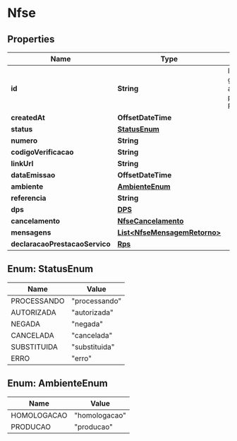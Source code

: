 

# Nfse


## Properties

| Name | Type | Description | Notes |
|------------ | ------------- | ------------- | -------------|
|**id** | **String** | ID único da nota gerado automaticamente pela Nuvem Fiscal. |  [optional] |
|**createdAt** | **OffsetDateTime** |  |  [optional] |
|**status** | [**StatusEnum**](#StatusEnum) |  |  [optional] |
|**numero** | **String** |  |  [optional] |
|**codigoVerificacao** | **String** |  |  [optional] |
|**linkUrl** | **String** |  |  [optional] |
|**dataEmissao** | **OffsetDateTime** |  |  [optional] |
|**ambiente** | [**AmbienteEnum**](#AmbienteEnum) |  |  [optional] |
|**referencia** | **String** |  |  [optional] |
|**dps** | [**DPS**](DPS.md) |  |  [optional] |
|**cancelamento** | [**NfseCancelamento**](NfseCancelamento.md) |  |  [optional] |
|**mensagens** | [**List&lt;NfseMensagemRetorno&gt;**](NfseMensagemRetorno.md) |  |  [optional] |
|**declaracaoPrestacaoServico** | [**Rps**](Rps.md) |  |  [optional] |



## Enum: StatusEnum

| Name | Value |
|---- | -----|
| PROCESSANDO | &quot;processando&quot; |
| AUTORIZADA | &quot;autorizada&quot; |
| NEGADA | &quot;negada&quot; |
| CANCELADA | &quot;cancelada&quot; |
| SUBSTITUIDA | &quot;substituida&quot; |
| ERRO | &quot;erro&quot; |



## Enum: AmbienteEnum

| Name | Value |
|---- | -----|
| HOMOLOGACAO | &quot;homologacao&quot; |
| PRODUCAO | &quot;producao&quot; |




